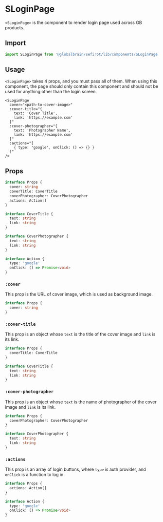 # SLoginPage

`<SLoginPage>` is the component to render login page used across GB products.

## Import

```ts
import SLoginPage from '@globalbrain/sefirot/lib/components/SLoginPage.vue'
```

## Usage

`<SLoginPage>` takes 4 props, and you must pass all of them. When using this component, the page should only contain this component and should not be used for anything other than the login screen.

```vue-html
<SLoginPage
  cover="<path-to-cover-image>"
  :cover-title="{
    text: 'Cover Title',
    link: 'https://example.com'
  }"
  :cover-photographer="{
    text: 'Photographer Name',
    link: 'https://example.com'
  }"
  :actions="[
    { type: 'google', onClick: () => {} }
  ]"
/>
```

## Props

```ts
interface Props {
  cover: string
  coverTitle: CoverTitle
  coverPhotographer: CoverPhotographer
  actions: Action[]
}

interface CoverTitle {
  text: string
  link: string
}

interface CoverPhotographer {
  text: string
  link: string
}

interface Action {
  type: 'google'
  onClick: () => Promise<void>
}
```

### `:cover`

This prop is the URL of cover image, which is used as background image.

```ts
interface Props {
  cover: string
}
```

### `:cover-title`

This prop is an object whose `text` is the title of the cover image and `link` is its link.

```ts
interface Props {
  coverTitle: CoverTitle
}

interface CoverTitle {
  text: string
  link: string
}
```

### `:cover-photographer`

This prop is an object whose `text` is the name of photographer of the cover image and `link` is its link.

```ts
interface Props {
  coverPhotographer: CoverPhotographer
}

interface CoverPhotographer {
  text: string
  link: string
}
```

### `:actions`

This prop is an array of login buttons, where `type` is auth provider, and `onClick` is a function to log in.

```ts
interface Props {
  actions: Action[]
}

interface Action {
  type: 'google'
  onClick: () => Promise<void>
}
```
